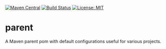 [![Maven Central](https://img.shields.io/maven-central/v/com.github.gv2011/parent.svg)](https://repo1.maven.org/maven2/com/github/gv2011/parent/)
[![Build Status](https://travis-ci.org/gv2011/parent.svg?branch=master)](https://travis-ci.org/gv2011/parent)
[![License: MIT](https://img.shields.io/badge/License-MIT-green.svg)](https://opensource.org/licenses/MIT)

# parent

A Maven parent pom with default configurations useful for various projects.

